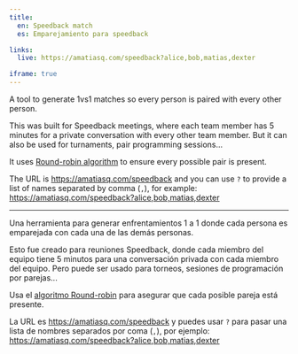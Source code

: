 ```yaml
---
title:
  en: Speedback match
  es: Emparejamiento para speedback

links:
  live: https://amatiasq.com/speedback?alice,bob,matias,dexter

iframe: true
---
```


A tool to generate 1vs1 matches so every person is paired with every other person.

This was built for Speedback meetings, where each team member has 5 minutes for a private conversation with every other team member. But it can also be used for turnaments, pair programming sessions...

It uses [Round-robin algorithm](https://en.wikipedia.org/wiki/Round-robin_tournament) to ensure every possible pair is present.

The URL is https://amatiasq.com/speedback and you can use `?` to provide a list of names separated by comma (`,`), for example: https://amatiasq.com/speedback?alice,bob,matias,dexter

---

Una herramienta para generar enfrentamientos 1 a 1 donde cada persona es emparejada con cada una de las demás personas.

Esto fue creado para reuniones Speedback, donde cada miembro del equipo tiene 5 minutos para una conversación privada con cada miembro del equipo. Pero puede ser usado para torneos, sesiones de programación por parejas...

Usa el [algoritmo Round-robin](https://es.wikipedia.org/wiki/Sistema_de_todos_contra_todos) para asegurar que cada posible pareja está presente.

La URL es https://amatiasq.com/speedback y puedes usar `?` para pasar una lista de nombres separados por coma (`,`), por ejemplo: https://amatiasq.com/speedback?alice,bob,matias,dexter
